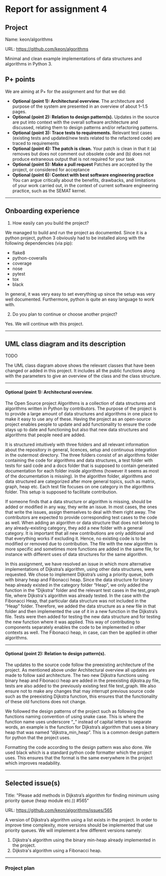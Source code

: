 # Report for assignment 4

## Project

Name: keon/algorithms

URL: https://github.com/keon/algorithms

Minimal and clean example implementations of data structures and algorithms in Python 3.

## P+ points
We are aiming at P+ for the assignment and for that we did:

- **Optional (point 1): Architectural overview.** The architecture and purpose of the system are presented in an overview of about 1–1.5 pages. 
- **Optional (point 2): Relation to design pattern(s).** Updates in the source are put into context with the overall software architecture and discussed, relating them to design patterns and/or refactoring patterns.
- **Optional (point 3): Trace tests to requirements.** Relevant test cases (existing tests and updated/new tests related to the refactored code) are traced to requirements
- **Optional (point 4): The patch is clean.** Your patch is clean in that it (a) removes but does not comment out obsolete code and (b) does not produce extraneous output that is not required for your task
- **Optional (point 5): Make a pull request** Patches are accepted by the project, or considered for acceptance 
- **Optional (point 6): Context with best software engineering practice** You can argue critically about the benefits, drawbacks, and limitations of your work carried out, in the context of current software engineering practice, such as the SEMAT kernel.

----

## Onboarding experience

1. How easily can you build the project? 

We managed to build and run the project as documented. Since it is a python project, python 3 obviously had to be installed along with the following dependencies (via pip):

- flake8 
- python-coveralls 
- coverage 
- nose 
- pytest 
- tox 
- black

In general, it was very easy to set everything up since the setup was very well documented. Furthermore, python is quite an easy language to work with.

2. Do you plan to continue or choose another project?

Yes. We will continue with this project.

----

## UML class diagram and its description

TODO

The UML class diagram above shows the relevant classes that have been changed or added in this project. It includes all the public functions along with the parameters to give an overview of the class and the class structure.

----

#### Optional (point 1): Architectural overview.

The Open Source project Algorithms is a collection of data structures and algorithms written in Python by contributors. The purpose of the project is to provide a large amount of data structures and algorithms in one place to make it easy to use any of these. Having the project as an open-source project enables people to update and add functionality to ensure the code stays up to date and functioning but also that new data structures and algorithms that people need are added.

It is structured intuitively with three folders and all relevant information about the repository in general, licences, setup and continuous integration in the outermost directory. The three folders consist of an algorithms folder containing the code for algorithms and data structures, a test folder with tests for said code and a docs folder that is supposed to contain generated documentation for each folder inside algorithms (however it seems as most of the documentation is missing). In the algorithm folder, algorithms and data structured are categorized after more general topics, such as matrix, graph, heap etc. Each test file focuses on one category in the algorithms folder. This setup is supposed to facilitate contribution. 

If someone finds that a data structure or algorithm is missing, should be added or modified in any way, they write an issue. In most cases, the ones that write the issues, assign themselves to deal with them right away. The contributors are expected to provide corresponding test cases to the code as well. When adding an algorithm or data structure that does not belong to any already-existing category, they add a new folder with a general category. It is important that all new contributions are only additional and that everything works if excluding it. Hence, no existing code is to be modified or removed due to contribution.  The file with the new algorithm is more specific and sometimes more functions are added in the same file, for instance with different uses of data structures for the same algorithm.

In this assignment, we have resolved an issue in which more alternative implementations of Dijkstra’s algorithm, using other data structures, were requested. We chose to implement Dijkstra’s using a priority queue, both with binary heap and Fibonacci heap. Since the data structure for binary heap already existed in the category folder “Heap”, we only added the function in the “Dijkstra” folder and the relevant test cases in the test_graph file, where Dijkstra's algorithm was already tested. In the case with the Fibonacci Heap, that particular data structure was not included in the “Heap” folder. Therefore, we added the data structure as a new file in that folder and then implemented the use of it in a new function in the Dijkstra’s file. Tests were then added for testing the new data structure and for testing the new function where it was applied. This way of contributing to components separately enables the code to be implemented in other contexts as well. The Fibonacci heap, in case, can then be applied in other algorithms.

---

#### Optional (point 2): Relation to design pattern(s).

The updates to the source code follow the preexisting architecture of the project. As mentioned above under Architectural overview all updates are made to follow said architecture. The two new Dijkstra functions using binary heap and Fibonacci heap are added in the preexisting dijkstra.py file, tests are also added to the previously existing test file test_graph. We also ensure not to make any changes that may interrupt previous source code such as the preexisting Dijkstra function, this ensures that the functionality of these old functions does not change. 

We followed the design patterns of the project such as following the functions naming convention of using snake case. This is where the function name uses underscore “_” instead of capital letters to separate words, an example is the function for Dijkstra’s algorithm that uses a binary heap that was named “dijkstra_min_heap”. This is a common design pattern for python that the project uses. 

Formatting the code according to the design pattern was also done. We used black which is a standard python code formatter which the project uses. This ensures that the format is the same everywhere in the project which improves readability.

----

## Selected issue(s)

Title: "Please add methods in Dijkstra’s algorithm for finding minimum using priority queue (heap module etc.)) #565"

URL: https://github.com/keon/algorithms/issues/565

A version of Dijkstra’s algorithm using a list exists in the project. In order to improve time complexity, more versions should be implemented that use priority queues. We will implement a few different versions namely:
1. Dijkstra's algorithm using the binary min-heap already implemented in the project.
2. Dijkstra's algorithm using a Fibonacci heap.

----

### Project plan

